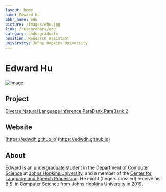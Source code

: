 ```yaml
---
layout: home
name: Edward Hu
abbr_name: edu
picture: /images/ehu.jpg
link: /researchers/edu
category: undergraduate
position: Research Assistant
university: Johns Hopkins University
---
```


# Edward Hu

![Image](/images/edu.jpg)

## Project

[Diverse Natural Language Inference](http://decomp.io/projects/diverse-natural-language-inference/),[ParaBank](http://decomp.io/projects/parabank/),[ParaBank 2](http://decomp.io/projects/parabank2/)

## Website

[https://edwdh.github.io](https://edwdh.github.io)

## About

[Edward](https://edwdh.github.io/) is an undergraduate student in the [Department of Computer Science](https://www.cs.jhu.edu/) at [Johns Hopkins University](https://www.jhu.edu/), and a member of the [Center for Language and Speech Processing](https://www.clsp.jhu.edu/). He might (fingers crossed) receive his B.S. in Computer Science from Johns Hopkins University in 2019.
